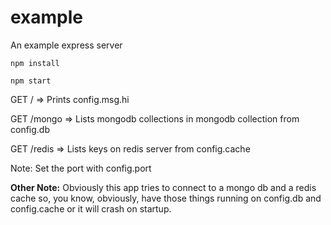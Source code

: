 # example
An example express server

`npm install`

`npm start`

GET / => Prints config.msg.hi

GET /mongo => Lists mongodb collections in mongodb collection from config.db

GET /redis => Lists keys on redis server from config.cache

Note: Set the port with config.port

**Other Note:** Obviously this app tries to connect to a mongo db and a redis cache so, you know, obviously, have those things running on config.db and config.cache or it will crash on startup.
